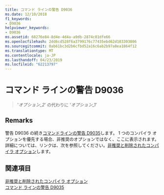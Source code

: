 ```yaml
---
title: コマンド ラインの警告 D9036
ms.date: 12/10/2018
f1_keywords:
- D9036
helpviewer_keywords:
- D9036
ms.assetid: 68276e84-8d4e-4d4a-a9db-2874c81dfe66
ms.openlocfilehash: 2dd6cd528f6a3799176c77435ebd62d103303806
ms.sourcegitcommit: 0ab61bc3d2b6cfbd52a16c6ab2b97a8ea1864f12
ms.translationtype: MT
ms.contentlocale: ja-JP
ms.lasthandoff: 04/23/2019
ms.locfileid: "62213797"
---
```

# <a name="command-line-warning-d9036"></a>コマンド ラインの警告 D9036

> '*オプション\_2*' の代わりに '*オプション\_1*'

## <a name="remarks"></a>Remarks

警告 D9036 の続き[コマンドラインの警告 D9035](../../error-messages/tool-errors/command-line-warning-d9035.md)します。 1 つのコンパイラ オプションを優先する場合、非推奨のオプションではなく、ここに表示されます。 詳細については、リンクは、次を参照してください。[非推奨と削除されたコンパイラ オプション](../../build/reference/compiler-options-listed-by-category.md#deprecated-and-removed-compiler-options)します。

## <a name="see-also"></a>関連項目

[非推奨と削除されたコンパイラ オプション](../../build/reference/compiler-options-listed-by-category.md#deprecated-and-removed-compiler-options)<br/>
[コマンド ラインの警告 D9035](command-line-warning-d9035.md)